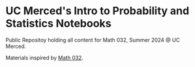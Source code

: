 # UC Merced's Intro to Probability and Statistics Notebooks


Public Repositoy holding all content for Math 032, Summer 2024 @ UC Merced.


Materials inspired by [Math 032]([https://github.com/data-6-berkeley](https://github.com/rosemariebongers/UCM-Jupyter)https://github.com/rosemariebongers/UCM-Jupyter).
